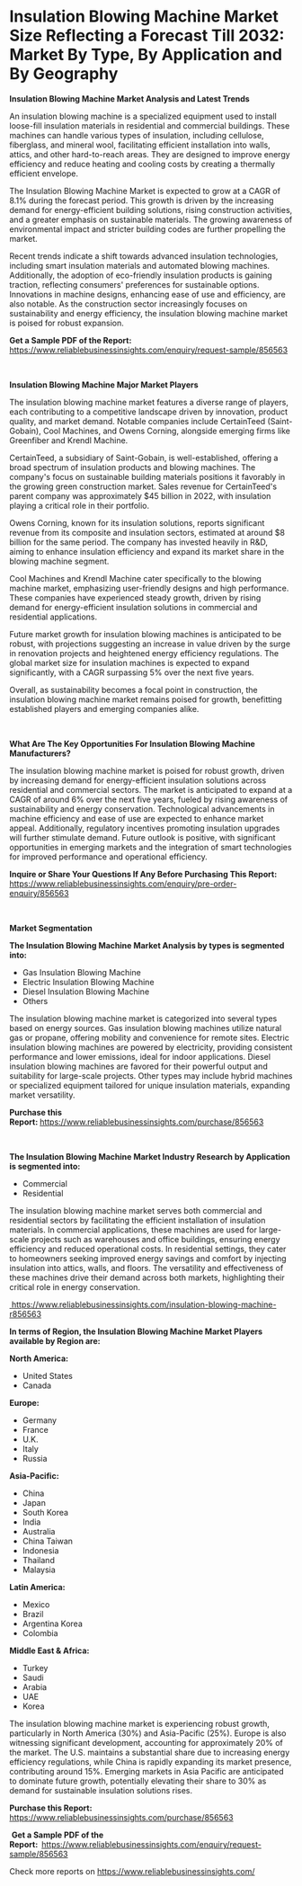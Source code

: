 <p><h1>Insulation Blowing Machine Market Size Reflecting a Forecast Till 2032: Market By Type, By Application and By Geography</h1></p><p><strong>Insulation Blowing Machine Market Analysis and Latest Trends</strong></p>
<p><p>An insulation blowing machine is a specialized equipment used to install loose-fill insulation materials in residential and commercial buildings. These machines can handle various types of insulation, including cellulose, fiberglass, and mineral wool, facilitating efficient installation into walls, attics, and other hard-to-reach areas. They are designed to improve energy efficiency and reduce heating and cooling costs by creating a thermally efficient envelope.</p><p>The Insulation Blowing Machine Market is expected to grow at a CAGR of 8.1% during the forecast period. This growth is driven by the increasing demand for energy-efficient building solutions, rising construction activities, and a greater emphasis on sustainable materials. The growing awareness of environmental impact and stricter building codes are further propelling the market.</p><p>Recent trends indicate a shift towards advanced insulation technologies, including smart insulation materials and automated blowing machines. Additionally, the adoption of eco-friendly insulation products is gaining traction, reflecting consumers' preferences for sustainable options. Innovations in machine designs, enhancing ease of use and efficiency, are also notable. As the construction sector increasingly focuses on sustainability and energy efficiency, the insulation blowing machine market is poised for robust expansion.</p></p>
<p><strong>Get a Sample PDF of the Report:&nbsp;</strong> <a href="https://www.reliablebusinessinsights.com/enquiry/request-sample/856563?utm_campaign=2478&utm_medium=2&utm_source=Github&utm_content=ia&utm_term=17022025&utm_id=insulation-blowing-machine">https://www.reliablebusinessinsights.com/enquiry/request-sample/856563</a></p>
<p>&nbsp;</p>
<p><strong>Insulation Blowing Machine Major Market Players</strong></p>
<p><p>The insulation blowing machine market features a diverse range of players, each contributing to a competitive landscape driven by innovation, product quality, and market demand. Notable companies include CertainTeed (Saint-Gobain), Cool Machines, and Owens Corning, alongside emerging firms like Greenfiber and Krendl Machine.</p><p>CertainTeed, a subsidiary of Saint-Gobain, is well-established, offering a broad spectrum of insulation products and blowing machines. The company's focus on sustainable building materials positions it favorably in the growing green construction market. Sales revenue for CertainTeed's parent company was approximately $45 billion in 2022, with insulation playing a critical role in their portfolio.</p><p>Owens Corning, known for its insulation solutions, reports significant revenue from its composite and insulation sectors, estimated at around $8 billion for the same period. The company has invested heavily in R&D, aiming to enhance insulation efficiency and expand its market share in the blowing machine segment.</p><p>Cool Machines and Krendl Machine cater specifically to the blowing machine market, emphasizing user-friendly designs and high performance. These companies have experienced steady growth, driven by rising demand for energy-efficient insulation solutions in commercial and residential applications.</p><p>Future market growth for insulation blowing machines is anticipated to be robust, with projections suggesting an increase in value driven by the surge in renovation projects and heightened energy efficiency regulations. The global market size for insulation machines is expected to expand significantly, with a CAGR surpassing 5% over the next five years.</p><p>Overall, as sustainability becomes a focal point in construction, the insulation blowing machine market remains poised for growth, benefitting established players and emerging companies alike.</p></p>
<p>&nbsp;</p>
<p><strong>What Are The Key Opportunities For Insulation Blowing Machine Manufacturers?</strong></p>
<p><p>The insulation blowing machine market is poised for robust growth, driven by increasing demand for energy-efficient insulation solutions across residential and commercial sectors. The market is anticipated to expand at a CAGR of around 6% over the next five years, fueled by rising awareness of sustainability and energy conservation. Technological advancements in machine efficiency and ease of use are expected to enhance market appeal. Additionally, regulatory incentives promoting insulation upgrades will further stimulate demand. Future outlook is positive, with significant opportunities in emerging markets and the integration of smart technologies for improved performance and operational efficiency.</p></p>
<p><strong>Inquire or Share Your Questions If Any Before Purchasing This Report:</strong> <a href="https://www.reliablebusinessinsights.com/enquiry/pre-order-enquiry/856563?utm_campaign=2478&utm_medium=2&utm_source=Github&utm_content=ia&utm_term=17022025&utm_id=insulation-blowing-machine">https://www.reliablebusinessinsights.com/enquiry/pre-order-enquiry/856563</a></p>
<p>&nbsp;</p>
<p><strong>Market Segmentation</strong></p>
<p><strong>The Insulation Blowing Machine Market Analysis by types is segmented into:</strong></p>
<p><ul><li>Gas Insulation Blowing Machine</li><li>Electric Insulation Blowing Machine</li><li>Diesel Insulation Blowing Machine</li><li>Others</li></ul></p>
<p><p>The insulation blowing machine market is categorized into several types based on energy sources. Gas insulation blowing machines utilize natural gas or propane, offering mobility and convenience for remote sites. Electric insulation blowing machines are powered by electricity, providing consistent performance and lower emissions, ideal for indoor applications. Diesel insulation blowing machines are favored for their powerful output and suitability for large-scale projects. Other types may include hybrid machines or specialized equipment tailored for unique insulation materials, expanding market versatility.</p></p>
<p><strong>Purchase this Report:&nbsp;</strong><a href="https://www.reliablebusinessinsights.com/purchase/856563?utm_campaign=2478&utm_medium=2&utm_source=Github&utm_content=ia&utm_term=17022025&utm_id=insulation-blowing-machine">https://www.reliablebusinessinsights.com/purchase/856563</a></p>
<p>&nbsp;</p>
<p><strong>The Insulation Blowing Machine Market Industry Research by Application is segmented into:</strong></p>
<p><ul><li>Commercial</li><li>Residential</li></ul></p>
<p><p>The insulation blowing machine market serves both commercial and residential sectors by facilitating the efficient installation of insulation materials. In commercial applications, these machines are used for large-scale projects such as warehouses and office buildings, ensuring energy efficiency and reduced operational costs. In residential settings, they cater to homeowners seeking improved energy savings and comfort by injecting insulation into attics, walls, and floors. The versatility and effectiveness of these machines drive their demand across both markets, highlighting their critical role in energy conservation.</p></p>
<p><a href="https://www.reliablebusinessinsights.com/insulation-blowing-machine-r856563?utm_campaign=2478&utm_medium=2&utm_source=Github&utm_content=ia&utm_term=17022025&utm_id=insulation-blowing-machine">&nbsp;https://www.reliablebusinessinsights.com/insulation-blowing-machine-r856563</a></p>
<p><strong>In terms of Region, the Insulation Blowing Machine Market Players available by Region are:</strong></p>
<p>
    <p> <strong> North America: </strong>
        <ul>
            <li>United States</li>
            <li>Canada</li>
        </ul>
        </p> 
    <p> <strong> Europe: </strong>
        <ul>
            <li>Germany</li>
            <li>France</li>
            <li>U.K.</li>
            <li>Italy</li>
            <li>Russia</li>
        </ul>
        </p> 
    <p> <strong> Asia-Pacific: </strong>
        <ul>
            <li>China</li>
            <li>Japan</li>
            <li>South Korea</li>
            <li>India</li>
            <li>Australia</li>
            <li>China Taiwan</li>
            <li>Indonesia</li>
            <li>Thailand</li>
            <li>Malaysia</li>
        </ul>
        </p> 
    <p> <strong> Latin America: </strong>
        <ul>
            <li>Mexico</li>
            <li>Brazil</li>
            <li>Argentina Korea</li>
            <li>Colombia</li>
        </ul>
        </p> 
    <p> <strong> Middle East & Africa: </strong>
        <ul>
            <li>Turkey</li>
            <li>Saudi</li>
            <li>Arabia</li>
            <li>UAE</li>
            <li>Korea</li>
        </ul>
    </p>
    </p>
<p><p>The insulation blowing machine market is experiencing robust growth, particularly in North America (30%) and Asia-Pacific (25%). Europe is also witnessing significant development, accounting for approximately 20% of the market. The U.S. maintains a substantial share due to increasing energy efficiency regulations, while China is rapidly expanding its market presence, contributing around 15%. Emerging markets in Asia Pacific are anticipated to dominate future growth, potentially elevating their share to 30% as demand for sustainable insulation solutions rises.</p></p>
<p><strong>Purchase this Report: </strong><a href="https://www.reliablebusinessinsights.com/purchase/856563?utm_campaign=2478&utm_medium=2&utm_source=Github&utm_content=ia&utm_term=17022025&utm_id=insulation-blowing-machine">https://www.reliablebusinessinsights.com/purchase/856563</a></p>
<p>&nbsp;<strong>Get a Sample PDF of the Report:&nbsp;&nbsp;</strong><a href="https://www.reliablebusinessinsights.com/enquiry/request-sample/856563?utm_campaign=2478&utm_medium=2&utm_source=Github&utm_content=ia&utm_term=17022025&utm_id=insulation-blowing-machine">https://www.reliablebusinessinsights.com/enquiry/request-sample/856563</a></p>
<p><strong></strong></p>
<p>Check more reports on <a href="https://www.reliablebusinessinsights.com/?utm_campaign=2478&utm_medium=2&utm_source=Github&utm_content=ia&utm_term=17022025&utm_id=insulation-blowing-machine">https://www.reliablebusinessinsights.com/</a></p>